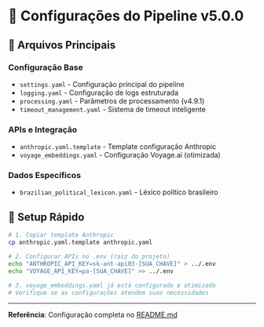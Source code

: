 # 📁 Configurações do Pipeline v5.0.0

## 🔧 Arquivos Principais

### **Configuração Base**
- `settings.yaml` - Configuração principal do pipeline
- `logging.yaml` - Configuração de logs estruturada
- `processing.yaml` - Parâmetros de processamento (v4.9.1)
- `timeout_management.yaml` - Sistema de timeout inteligente

### **APIs e Integração**
- `anthropic.yaml.template` - Template configuração Anthropic
- `voyage_embeddings.yaml` - Configuração Voyage.ai (otimizada)

### **Dados Específicos**
- `brazilian_political_lexicon.yaml` - Léxico político brasileiro

## 🚀 Setup Rápido

```bash
# 1. Copiar template Anthropic
cp anthropic.yaml.template anthropic.yaml

# 2. Configurar APIs no .env (raiz do projeto)
echo "ANTHROPIC_API_KEY=sk-ant-api03-[SUA_CHAVE]" > ../.env
echo "VOYAGE_API_KEY=pa-[SUA_CHAVE]" >> ../.env

# 3. voyage_embeddings.yaml já está configurado e otimizado
# Verifique se as configurações atendem suas necessidades
```

---
**Referência**: Configuração completa no [README.md](../README.md#configuração-completa)